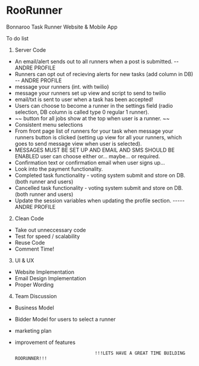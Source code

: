 RooRunner
=========

Bonnaroo Task Runner Website &amp; Mobile App

To do list

1. Server Code 
  - An email/alert sends out to all runners when a post is submitted. -- ANDRE PROFILE
  - Runners can opt out of recieving alerts for new tasks (add column in DB) -- ANDRE PROFILE
  - message your runners (int. with twilio)
  - message your runners set up view and script to send to twilio
  - email/txt is sent to user when a task has been accepted!
  - Users can choose to become a runner in the settings field (radio selection, DB column is called type 0 regular 1 runner).
  - ~~ button for all jobs show at the top when user is a runner. ~~
  - Consistent menu selections
  - From front page list of runners for your task when message your runners button is clicked (setting up view for all your runners, which goes to send message view when user is selected).
  - MESSAGES MUST BE SET UP AND EMAIL AND SMS SHOULD BE ENABLED user can choose either or... maybe... or required. 
  - Confirmation text or confirmation email when user signs up...
  - Look into the payment functionality.
  - Completed task functionality - voting system submit and store on DB. (both runner and users) 
  - Cancelled task functionality - voting system submit and store on DB. (both runner and users)
  - Update the session variables when updating the profile section. ----- ANDRE PROFILE
  
2. Clean Code
  - Take out unneccessary code
  - Test for speed / scalability 
  - Reuse Code
  - Comment Time!

3. UI & UX
  - Website Implementation
  - Email Design Implementation
  - Proper Wording

4. Team Discussion 
  - Business Model 
  - Bidder Model for users to select a runner
  - marketing plan 
  - improvement of features 


                                      !!!LETS HAVE A GREAT TIME BUILDING ROORUNNER!!! 

